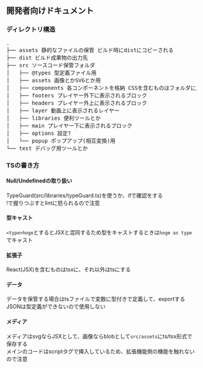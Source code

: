 ## 開発者向けドキュメント
### ディレクトリ構造
<pre>
.
├── assets 静的なファイルの保管 ビルド時にdistにコピーされる
├── dist ビルド成果物の出力先
├── src ソースコード保管フォルダ
│   ├── @types 型定義ファイル用
│   ├── assets 画像とかSVGとか用
│   ├── components 各コンポーネントを格納 CSSを含むものはフォルダに入れてまとめる
│   ├── footers プレイヤー外下に表示されるブロック
│   ├── headers プレイヤー外上に表示されるブロック
│   ├── layer 動画上に表示されるレイヤー
│   ├── libraries 便利ツールとか
│   ├── main プレイヤー下に表示されるブロック
│   ├── options 設定?
│   └── popup ポップアップ(相互変換)用
└── test デバッグ用ツールとか
</pre>

### TSの書き方
#### Null/Undefinedの取り扱い
TypeGuard(src/libraries/typeGuard.ts)を使うか、ifで確認をする  
!で握りつぶすとlintに怒られるので注意

#### 型キャスト
`<type>hoge`とするとJSXと混同するため型をキャストするときは`hoge as type`でキャスト  

#### 拡張子
React(JSX)を含むものはtsxに、それ以外はtsにする

#### データ
データを保管する場合はtsファイルで変数に型付きで定義して、exportする  
JSONは型定義ができないので使用しない

#### メディア
メディアはsvgならJSXとして、画像ならblobとして`src/assets`にts/tsx形式で保存する  
メインのコードはscriptタグで挿入しているため、拡張機能側の機能を触れないので注意